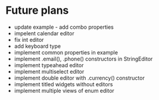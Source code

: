 # Future plans

* update example - add combo properties
* impelent calendar editor
* fix int editor
* add keyboard type
* implement common properties in example
* implement .email(), .phone() constructors in StringEditor
* implement typeahead editor
* implement multiselect editor
* implement double editor with .currency() constructor
* implement titled widgets without editors
* implement multiple views of enum editor
